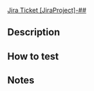 <!-- Enter jira ticket in the hashtags -->

<!-- TODO: Add Jira project -->
[Jira Ticket [JiraProject]-##]()

## Description

<!-- Please include a summary of the change and which issue is fixed here. Please also include relevant motivation and context. List any dependencies that are required for this change. -->

## How to test

<!--
Provide instructions on how to test this change. Include any off case scenarios or anything noteworthy for testing.

Screenshots and video recordings are helpful for visual changes.
-->

## Notes

<!--
Any remaining issues or things not resolved in PR? Potential future issues?
-->

